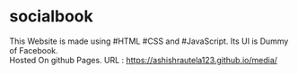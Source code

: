 # socialbook
This Website is made using #HTML #CSS and #JavaScript. Its UI is Dummy of Facebook.   
Hosted On github Pages. URL : https://ashishrautela123.github.io/media/

